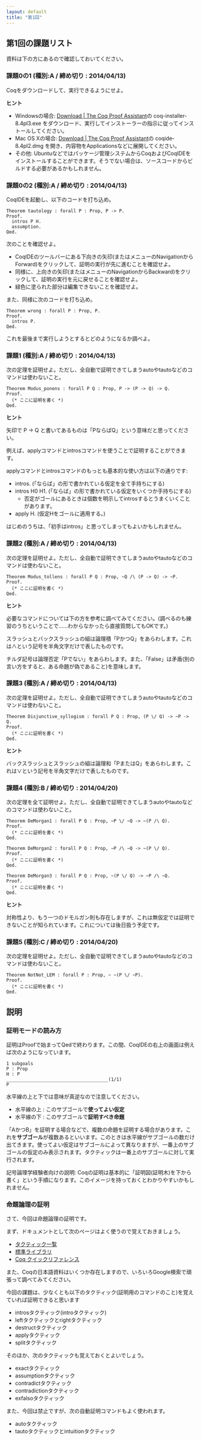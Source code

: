 ```yaml
---
layout: default
title: "第1回"
---
```


## 第1回の課題リスト

資料は下の方にあるので確認しておいてください。

### 課題0の1 (種別:A / 締め切り : 2014/04/13)

Coqをダウンロードして、実行できるようにせよ。

**ヒント**

- Windowsの場合: [Download | The Coq Proof Assistant](http://coq.inria.fr/download)の coq-installer-8.4pl3.exe をダウンロード、実行してインストーラーの指示に従ってインストールしてください。
- Mac OS Xの場合: [Download | The Coq Proof Assistant](http://coq.inria.fr/download)の coqide-8.4pl2.dmg を開き、内容物をApplicationsなどに展開してください。
- その他: Ubuntuなどではパッケージ管理システムからCoqおよびCoqIDEをインストールすることができます。そうでない場合は、ソースコードからビルドする必要があるかもしれません。

### 課題0の2 (種別:A / 締め切り : 2014/04/13)

CoqIDEを起動し、以下のコードを打ち込め。

```coq
Theorem tautology : forall P : Prop, P -> P.
Proof.
  intros P H.
  assumption.
Qed.
```

次のことを確認せよ。

- CoqIDEのツールバーにある下向きの矢印(またはメニューのNavigationからForward)をクリックして、証明の実行が先に進むことを確認せよ。
- 同様に、上向きの矢印(またはメニューのNavigationからBackward)をクリックして、証明の実行を元に戻せることを確認せよ。
- 緑色に塗られた部分は編集できないことを確認せよ。

また、同様に次のコードを打ち込め。

```coq
Theorem wrong : forall P : Prop, P.
Proof.
  intros P.
Qed.
```

これを最後まで実行しようとするとどのようになるか調べよ。

### 課題1 (種別:A / 締め切り : 2014/04/13)

次の定理を証明せよ。ただし、全自動で証明できてしまうautoやtautoなどのコマンドは使わないこと。

```coq
Theorem Modus_ponens : forall P Q : Prop, P -> (P -> Q) -> Q.
Proof.
  (* ここに証明を書く *)
Qed.
```

**ヒント**

矢印で P -> Q と書いてあるものは「PならばQ」という意味だと思ってください。

例えば、applyコマンドとintrosコマンドを使うことで証明することができます。

applyコマンドとintrosコマンドのもっとも基本的な使い方は以下の通りです:

- intros. (「ならば」の形で書かれている仮定を全て手持ちにする)
- intros H0 H1. (「ならば」の形で書かれている仮定をいくつか手持ちにする)
  - 否定がゴールにあるときは個数を明示してintrosするとうまくいくことがあります。
- apply H. (仮定Hをゴールに適用する。)

はじめのうちは、「初手はintros」と思ってしまってもよいかもしれません。

### 課題2 (種別:A / 締め切り : 2014/04/13)

次の定理を証明せよ。ただし、全自動で証明できてしまうautoやtautoなどのコマンドは使わないこと。

```coq
Theorem Modus_tollens : forall P Q : Prop, ~Q /\ (P -> Q) -> ~P.
Proof.
  (* ここに証明を書く *)
Qed.
```

**ヒント**

必要なコマンドについては下の方を参考に調べてみてください。(調べるのも練習のうちということで……わからなかったら直接質問してもOKです。)

スラッシュとバックスラッシュの組は論理積「PかつQ」をあらわします。これは∧という記号を半角文字だけで表したものです。

チルダ記号は論理否定「Pでない」をあらわします。また、「False」は矛盾(別の言い方をすると、ある命題が偽であること)を意味します。

### 課題3 (種別:A / 締め切り : 2014/04/13)

次の定理を証明せよ。ただし、全自動で証明できてしまうautoやtautoなどのコマンドは使わないこと。

```coq
Theorem Disjunctive_syllogism : forall P Q : Prop, (P \/ Q) -> ~P -> Q.
Proof.
  (* ここに証明を書く *)
Qed.
```

**ヒント**

バックスラッシュとスラッシュの組は論理和「PまたはQ」をあらわします。これは∨という記号を半角文字だけで表したものです。

### 課題4 (種別:B / 締め切り : 2014/04/20)

次の定理を全て証明せよ。ただし、全自動で証明できてしまうautoやtautoなどのコマンドは使わないこと。

```coq
Theorem DeMorgan1 : forall P Q : Prop, ~P \/ ~Q -> ~(P /\ Q).
Proof.
  (* ここに証明を書く *)
Qed.

Theorem DeMorgan2 : forall P Q : Prop, ~P /\ ~Q -> ~(P \/ Q).
Proof.
  (* ここに証明を書く *)
Qed.

Theorem DeMorgan3 : forall P Q : Prop, ~(P \/ Q) -> ~P /\ ~Q.
Proof.
  (* ここに証明を書く *)
Qed.
```

**ヒント**

対称性より、もう一つのドモルガン則も存在しますが、これは無仮定では証明できないことが知られています。これについては後日扱う予定です。

### 課題5 (種別:C / 締め切り : 2014/04/20)

次の定理を証明せよ。ただし、全自動で証明できてしまうautoやtautoなどのコマンドは使わないこと。

```coq
Theorem NotNot_LEM : forall P : Prop, ~ ~(P \/ ~P).
Proof.
  (* ここに証明を書く *)
Qed.
```

## 説明

### 証明モードの読み方

証明はProofで始まってQedで終わります。この間、CoqIDEの右上の画面は例えば次のようになっています。

```
1 subgoals
P : Prop
H : P
______________________________________(1/1)
P
```

水平線の上と下では意味が真逆なので注意してください。

- 水平線の上 : このサブゴールで**使ってよい仮定**
- 水平線の下 : このサブゴールで**証明すべき命題**

「AかつB」を証明する場合などで、複数の命題を証明する場合があります。これを**サブゴール**が複数あるといいます。このときは水平線がサブゴールの数だけ出てきます。使ってよい仮定はサブゴールによって異なりますが、一番上のサブゴールの仮定のみ表示されます。タクティックは一番上のサブゴールに対して実行されます。

記号論理学経験者向けの説明: Coqの証明は基本的に「証明図(証明木)を下から書く」という手順になります。このイメージを持っておくとわかりやすいかもしれません。

### 命題論理の証明

さて、今回は命題論理の証明です。

まず、ドキュメントとして次のページはよく使うので覚えておきましょう。

- [タクティック一覧](http://coq.inria.fr/refman/tactic-index.html)
- [標準ライブラリ](http://coq.inria.fr/stdlib/)
- [Coq クイックリファレンス](http://homepage2.nifty.com/magicant/programmingmemo/coq/index.html)

また、Coqの日本語資料はいくつか存在しますので、いろいろGoogle検索で頑張って調べてみてください。

今回の課題は、少なくとも以下のタクティック(証明用のコマンドのこと)を覚えていれば証明できると思います

- introsタクティック(introタクティック)
- leftタクティックとrightタクティック
- destructタクティック
- applyタクティック
- splitタクティック

そのほか、次のタクティックも覚えておくとよいでしょう。

- exactタクティック
- assumptionタクティック
- contradictタクティック
- contradictionタクティック
- exfalsoタクティック

また、今回は禁止ですが、次の自動証明コマンドもよく使われます。

- autoタクティック
- tautoタクティックとintuitionタクティック

